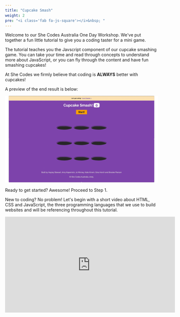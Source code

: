 ```yaml
---
title: "Cupcake Smash"
weight: 2
pre: "<i class='fab fa-js-square'></i>&nbsp; "
---
```


Welcome to our She Codes Australia One Day Workshop. We've put together a fun little tutorial to give you a coding taster for a mini game. 

The tutorial teaches you the Javscript component of our cupcake smashing game. You can take your time and read through concepts to understand more about JavaScript, or you can fly through the content and have fun smashing cupcakes! 

At She Codes we firmly believe that coding is **ALWAYS** better with cupcakes!

A preview of the end result is below:

<!-- We need an updated gif once the Template has been changed -->
![](fullgame.gif)

Ready to get started? Awesome! Proceed to Step 1.

New to coding? No problem! Let's begin with a short video about HTML, CSS and JavaScript, the three programming languages that we use to build websites and will be referencing throughout this tutorial.

<iframe width="560" height="315" src="https://www.youtube.com/embed/gT0Lh1eYk78?si=PQL5jqUN5_1NFhWh" title="YouTube video player" frameborder="0" allow="accelerometer; autoplay; clipboard-write; encrypted-media; gyroscope; picture-in-picture; web-share" referrerpolicy="strict-origin-when-cross-origin" allowfullscreen></iframe>
